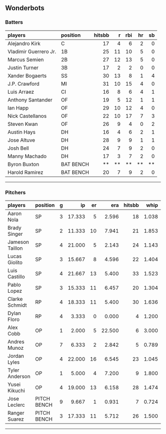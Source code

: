 ## Wonderbots

### Batters

 
|players               |position  | hitsbb|  r| rbi| hr| sb| 
|:---------------------|:---------|------:|--:|---:|--:|--:| 
|Alejandro Kirk        |C         |     17|  4|   6|  2|  0| 
|Vladimir Guerrero Jr. |1B        |     25| 11|  10|  5|  0| 
|Marcus Semien         |2B        |     27| 12|  13|  5|  0| 
|Justin Turner         |3B        |     17|  2|   2|  0|  0| 
|Xander Bogaerts       |SS        |     30| 13|   8|  1|  4| 
|J.P. Crawford         |MI        |     31| 10|  15|  4|  0| 
|Luis Arraez           |CI        |     16|  8|   6|  4|  1| 
|Anthony Santander     |OF        |     19|  5|  12|  1|  1| 
|Ian Happ              |OF        |     29| 10|  12|  4|  0| 
|Nick Castellanos      |OF        |     22| 10|  17|  7|  3| 
|Steven Kwan           |OF        |     26|  9|   4|  0|  2| 
|Austin Hays           |DH        |     16|  4|   6|  2|  1| 
|Jose Altuve           |DH        |     28|  9|   9|  1|  1| 
|Josh Bell             |DH        |     24|  7|   9|  2|  0| 
|Manny Machado         |DH        |     17|  3|   7|  2|  0| 
|Byron Buxton          |BAT BENCH |     **| **|  **| **| **| 
|Harold Ramirez        |BAT BENCH |     20|  7|   9|  2|  0| 


* * *

### Pitchers

 
|players         |position    |  g|     ip| er|    era| hitsbb|  whip| so|  w| sv| 
|:---------------|:-----------|--:|------:|--:|------:|------:|-----:|--:|--:|--:| 
|Aaron Nola      |SP          |  3| 17.333|  5|  2.596|     18| 1.038| 17|  0|  0| 
|Brady Singer    |SP          |  2| 11.333| 10|  7.941|     21| 1.853|  6|  0|  0| 
|Jameson Taillon |SP          |  4| 21.000|  5|  2.143|     24| 1.143| 18|  1|  1| 
|Lucas Giolito   |SP          |  3| 15.667|  8|  4.596|     22| 1.404| 23|  1|  0| 
|Luis Castillo   |SP          |  4| 21.667| 13|  5.400|     33| 1.523| 28|  2|  0| 
|Pablo Lopez     |SP          |  3| 15.333| 11|  6.457|     20| 1.304| 21|  1|  0| 
|Clarke Schmidt  |RP          |  4| 18.333| 11|  5.400|     30| 1.636| 10|  0|  0| 
|Dylan Floro     |RP          |  4|  3.333|  0|  0.000|      4| 1.200|  2|  0|  0| 
|Alex Cobb       |OP          |  1|  2.000|  5| 22.500|      6| 3.000|  1|  0|  0| 
|Andres Munoz    |OP          |  7|  6.333|  2|  2.842|      5| 0.789|  7|  1|  1| 
|Jordan Lyles    |OP          |  4| 22.000| 16|  6.545|     23| 1.045| 16|  2|  0| 
|Tyler Anderson  |OP          |  1|  5.000|  4|  7.200|      9| 1.800|  7|  0|  0| 
|Yusei Kikuchi   |OP          |  4| 19.000| 13|  6.158|     28| 1.474| 21|  2|  0| 
|Jose Leclerc    |PITCH BENCH |  9|  9.667|  1|  0.931|      7| 0.724| 14|  0|  2| 
|Ranger Suarez   |PITCH BENCH |  3| 17.333| 11|  5.712|     26| 1.500| 15|  2|  0| 


* * *


